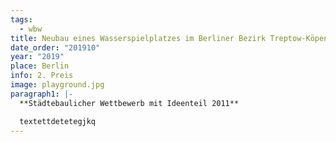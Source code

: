 ```yaml
---
tags:
  - wbw
title: Neubau eines Wasserspielplatzes im Berliner Bezirk Treptow-Köpenick
date_order: "201910"
year: "2019"
place: Berlin
info: 2. Preis
image: playground.jpg
paragraph1: |-
  **Städtebaulicher Wettbewerb mit Ideenteil 2011**

  textettdetetegjkq
---
```

